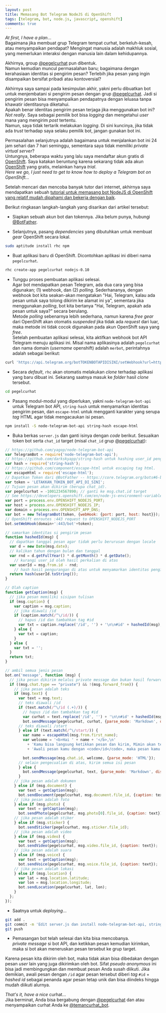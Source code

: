 ```yaml
---
layout: post
title: Memasang Bot Telegram NodeJS di OpenShift
tags: [telegram, bot, node.js, javascript, openshift]
comments: true
---
```


_At first, I have a plan_...  
Bagaimana jika membuat grup Telegram tempat curhat, berkeluh-kesah, atau menyampaikan pendapat? Mengingat manusia adalah makhluk sosial, yang memerlukan interaksi dengan manusia lain dalam kehidupannya. 

Akhirnya, group [@pegelcurhat](https://t.me/pegelcurhat) pun dibentuk.  
Namun kemudian muncul permasalahan baru; bagaimana dengan kerahasiaan identitas si pengirim pesan? Terlebih jika pesan yang ingin disampaikan bersifat pribadi atau kontoversial?  

Akhirnya saya sampai pada kesimpulan akhir, yakni perlu dibuatkan bot untuk menjembatani si pengirim pesan dengan grup [@pegelcurhat](https://t.me/pegelcurhat). Jadi si pengirim pesan bisa menyampaikan pendapatnya dengan leluasa tanpa khawatir identitasnya diketahui.  
Apakah benar identitas pengirim pesan terjaga jika menggunakan bot ini?  
_Not really_. Saya sebagai pemilik bot bisa _logging_ dan mengetahui _user_ mana yang mengirim _post_ tertentu.  
Namun, saya tidak tertarik melakukan _logging_. Di sini kuncinya, jika tidak ada _trust_ terhadap saya selaku pemilik bot, jangan gunakan bot ini.

Permasalahan selanjutnya adalah bagaimana untuk menjalankan bot ini 24 jam sehari dan 7 hari seminggu, sementara saya tidak memiliki _private virtual server_?  
Untungnya, beberapa waktu yang lalu saya mendaftar akun gratis di [OpenShift](https://www.openshift.com/). Saya katakan beruntung karena sekarang tidak ada akun [OpenShift](https://www.openshift.com/) yang gratis, melainkan hanya _trial_.  
_Here we go, I just need to get to know how to deploy a Telegram bot on OpenShift..._

Setelah mencari dan mencoba banyak tutor dari internet, akhirnya saya mendapatkan sebuah [tutorial untuk memasang bot NodeJS di OpenShift yang relatif mudah dipahami dan bekerja dengan baik](https://github.com/ilbonte/node-telegram-bot-starter-kit).

Berikut ringkasan langkah-langkah yang disarikan dari artikel tersebut:
 
- Siapkan sebuah akun bot dan tokennya. Jika belum punya, hubungi [@BotFather](https://t.me/BotFather).

- Selanjutnya, pasang _dependencies_ yang dibutuhkan untuk membuat _gear_ OpenShift secara lokal.

```sh
sudo aptitude install rhc npm
```

- Buat aplikasi baru di OpenShift. Dicontohkan aplikasi ini diberi nama `pegelcurhat`.  

```sh
rhc create-app pegelcurhat nodejs-0.10
```

- Tunggu proses pembuatan aplikasi selesai.  
Agar bot mendapatkan pesan Telegram, ada dua cara yang bisa digunakan; (1) webhook, dan (2) _polling_. Sederhananya, dengan webhook bot kita seakan-akan mengatakan "Hai, Telegram, kalau ada pesan untuk saya tolong dikirim ke alamat ini ya", sementara jika menggunakan _polling_, bot kita bertanya "Hai, Telegram, apakah ada pesan untuk saya?" secara berulang.  
Metode _polling_ sebenarnya lebih sederhana, namun karena _free gear_ dari OpenShift akan otomatis _suspended_ jika tidak ada _request_ dari luar, maka metode ini tidak cocok digunakan pada akun OpenShift saya yang _free_.  
Setelah pembuatan aplikasi selesai, kita aktifkan webhook bot API Telegram menuju aplikasi ini. Misal nama aplikasinya adalah `pegelcurhat` dan nama domain (_username_ openshift) adalah `merbot`, perintahnya adalah sebagai berikut:  

```sh
curl 'https://api.telegram.org/botTOKENBOTAPIDISINI/setWebhook?url=https://pegelcurhat-merbot.rhcloud.com'
```

- Secara _default_, `rhc` akan otomatis melakukan _clone_ terhadap aplikasi yang baru dibuat ini. Sekarang saatnya masuk ke _folder_ hasil _clone_ tersebut. 
 
```sh
cd pegelcurhat
```

- Pasang modul-modul yang diperlukan, yakni `node-telegram-bot-api` untuk Telegram bot API, `string-hash` untuk menyamarkan identitas pengirim pesan, dan `escape-html` untuk mengganti karakter yang serupa _tag_ HTML agar tidak mengacaukan isi pesan.  

```sh
npm install -S node-telegram-bot-api string-hash escape-html
``` 

- Buka berkas `server.js` dan ganti isinya dengan _code_ berikut. Sesuaikan token bot serta `chat_id` target (misal `chat_id` grup [@pegelcurhat](https://t.me/pegelcurhat)):  

```javascript  
// https://github.com/yagop/node-telegram-bot-api  
var TelegramBot = require('node-telegram-bot-api');  
// https://github.com/darkskyapp/string-hash untuk hashing user_id pengirim pesan.  
var hash = require('string-hash'); 
// https://github.com/component/escape-html untuk escaping tag html.
var escapeHtml = require('escape-html');
// Dapatkan Token dari @BotFather -- https://core.telegram.org/bots#6-botfather  
var token = 'LETAKKAN_TOKEN_BOT_API_DI_SINI';  
// Tujuan pesan akan dikirim (berupa chat_id).  
var pegelcurhat = -1001234567890; // ganti ke msg.chat.id target 
// See https://developers.openshift.com/en/node-js-environment-variables.html
var port = process.env.OPENSHIFT_NODEJS_PORT;
var host = process.env.OPENSHIFT_NODEJS_IP;
var domain = process.env.OPENSHIFT_APP_DNS;
var bot = new TelegramBot(token, {webHook: {port: port, host: host}});
// OpenShift enroutes :443 request to OPENSHIFT_NODEJS_PORT
bot.setWebHook(domain+':443/bot'+token);

// samarkan identitas si pengirim pesan
function hashedId(msg) {
  // dapatkan tanggal pesan agar tidak perlu berurusan dengan locale
  var d = new Date(msg.date);
  // kalikan tahun dengan bulan dan tanggal
  var rnd = d.getFullYear() * d.getMonth() * d.getDate();
    // kurangi user_id oleh hasil perkalian di atas
  var userId = msg.from.id - rnd;
    // hash hasil pengurangan di atas untuk menyamarkan identitas pengirim pesan
  return hash(userId.toString());
}

// Olah caption
function getCaption(msg) {
  // jika pesan memiliki sisipan tulisan
  if (msg.caption) {
    var caption = msg.caption;
    // jika diawali /id
    if (caption.match(/^\/id/)) {
      // hapus /id dan tambahkan tag #id
      var txt = caption.replace('/id', '') + '\n\n#id' + hashedId(msg);
    } else {
      var txt = caption;
    }
  } else {
    var txt = '';
  } 
  return txt;
}

// ambil semua jenis pesan
bot.on('message', function (msg) {
  // jika pesan dikirim melalui private message dan bukan hasil forward
  if ((msg.chat.type == "private") && !(msg.forward_from)) {
    // jika pesan adalah teks
    if (msg.text) {
      var text = msg.text;
      // teks diawali /id
      if (text.match(/^\/id (.+)/)) {
        // hapus /id dan tambahkan tag #id
        var curhat = text.replace('/id', '') + '\n\n#id' + hashedId(msg);
        bot.sendMessage(pegelcurhat, curhat, {parse_mode: 'Markdown', disable_web_page_preview: 'true'});
      // teks diawali /start
      } else if (text.match(/^\/start/)) {
        var name = escapeHtml(msg.from.first_name);
        var welcome = '<b>Hai ' + name + '</b>,\n'
          + 'Kamu bisa langsung ketikkan pesan dan kirim, Mimin akan teruskan pesan kamu ke @pegelcurhat.\n\n'
          + 'Awali pesan kamu dengan <code>/id</code>, maka pesan kamu akan Mimin beri <i>tag</i> <code>#id</code> agar mudah dibedakan dari pesan orang lain dan bisa diindeks hingga mudah diikuti alurnya.';  

        bot.sendMessage(msg.chat.id, welcome, {parse_mode: 'HTML'});
      // selain pengecualian di atas, kirim semua isi pesan
      } else {
        bot.sendMessage(pegelcurhat, text, {parse_mode: 'Markdown', disable_web_page_preview: 'true'});
      }
    // jika pesan adalah dokumen
    } else if (msg.document) {
      var text = getCaption(msg);
      bot.sendDocument(pegelcurhat, msg.document.file_id, {caption: text});
    // jika pesan adalah foto
    } else if (msg.photo) {
      var text = getCaption(msg);
      bot.sendPhoto(pegelcurhat, msg.photo[0].file_id, {caption: text});
    // jika pesan adalah stiker
    } else if (msg.sticker) {
      bot.sendSticker(pegelcurhat, msg.sticker.file_id);
    // jika pesan adalah video
    } else if (msg.video) {
      var text = getCaption(msg);
      bot.sendVideo(pegelcurhat, msg.video.file_id, {caption: text});
    // jika pesan adalah suara
    } else if (msg.voice) {
      var text = getCaption(msg);
      bot.sendVoice(pegelcurhat, msg.voice.file_id, {caption: text});
    // jika pesan adalah lokasi
    } else if (msg.location) {
      var lat = msg.location.latitude;
      var lon = msg.location.longitude;
      bot.sendLocation(pegelcurhat, lat, lon);
    }
  };
});

```
- Saatnya untuk _deploying_...  

```sh
git add .
git commit -m 'Edit server.js dan install node-telegram-bot-api, string-hash, dan escape-html' 
git push
```

- Pemasangan bot telah selesai dan kita bisa mencobanya.  
_private message_ si bot API, dan ketikkan pesan kemudian kirimkan, maka si bot akan meneruskan pesan tersebut ke grup target.  

Karena pesan kita dikirim oleh bot, maka tidak akan bisa dibedakan dengan pesan _user_ lain yang juga dikirimkan oleh bot. Sifat _pseudo anonymous_ ini bisa jadi membingungkan dan membuat pesan Anda susah diikuti. Jika demikian, awali pesan dengan `/id` agar pesan tersebut diberi _tag_ `#id` + _hashed id_ sebagai penanda agar pesan tetap unik dan bisa diindeks hingga mudah diikuti alurnya.

_That's it, have a nice_ curhat...  
Jika berminat, Anda bisa bergabung dengan [@pegelcurhat](https://t.me/pegelcurhat) dan atau menyampaikan curhat Anda ke [@temancurhat_bot](https://t.me/temancurhat_bot).
